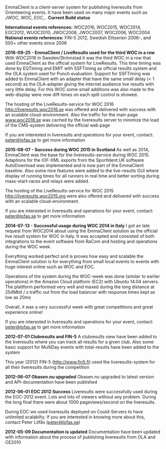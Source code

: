 EmmaClient is a client-server system for publishing liveresults from Orienteering events. It have been used on many major events such as JWOC, WOC, EOC,..
**Current Build status**

**International events references:** WOC2016, WOC2015, WOC2014, EOC2012, WUOC2010, JWOC2008, JWOC2007, WOC2006, WOC2004
**National events references:** FIN-5 2012, Swedish Elitserien 2006-, and 500+ other events since 2006

**2016-09-25 - EmmaClient / LiveResults used for the third WOC in a row**
 With WOC2016 in Sweden/Strömstad it was the third WOC in a row that used EmmaClient as the official system for LiveResults. This time timing was done by EQTiming and EMIT with SSFTiming as official results system and the OLA system used for Punch evaluation.
Support for SSFTiming was added to EmmaClient with an adapter that have the same small delay (< 1 second) as the OLA-adapter giving the internet audience live results with very little delay.
For this WOC some small additions was also made to the web-display were now diff-times on each split control is showed. 

The hosting of the LiveResults-service for WOC 2016 http://liveresults.woc2016.se was offered and delivered with success with an scalable cloud-environment. Also the traffic for the main page www.woc2016.se was cached by the liveresults server to minimize the load of the CMS-system delivering the official web page

If you are interested in liveresults and operations for your event, contact: peter@lofas.se to get more information

**2015-08-07 - Success during WOC 2015 in Scotland**
As well as 2014, EmmaClient was the base for the liveresults-service during WOC 2015. Adaptions for the IOF-XML exports from the SportIdent.UK software AutoDownload was implemented and is now part of the EmmaClient baseline. Also some nice features were added to the live-results GUI where display of running times for all runners in real time and better sorting during mass-start-races and relays were added.

The hosting of the LiveResults-service for WOC 2015 http://liveresults.woc2015.org were also offered and delivered with success with an scalable cloud-environment.

If you are interested in liveresults and operations for your event, contact: peter@lofas.se to get more information

**2014-07-13 - Successful usage during WOC 2014 in Italy**
I got an late request from WOC2014 about using the EmmaClient solution as the official live result system for WOC in Italy. It was accepted and consisted of both integrations to the event software from RaCom and hosting and operations during the WOC week.

Everything worked perfect and is proves how easy and scalable the EmmaClient solution is for everything from small local events to events with huge interest online such as WOC and EOC. 

Operations of the system during the WOC-week was done (similar to earlier operations) in the Amazon Cloud platform (EC2) with Ubuntu 14.04 servers. The plattform performed very well and maxed during the long distance at 254Mbit / s traffic out from the load balancer with response times kept as low as 20ms

Overall, it was a very successful week with great competitions and great experience online!

If you are interested in liveresults and operations for your event, contact: peter@lofas.se to get more information

**2012-07-01 Clubresults and FIN-5**
A clubresults view have been added to the liveresults where you can track all results for a given club. Also some basic support for MultiDay events with total-results have been added to the system

This year (2012) FIN-5 (http://www.fin5.fi) used the liveresults-system for all their liveresults during the competition

**2012-06-07 Obasen.nu upgraded**
Obasen.nu upgraded to latest version and API-documentation have been published

**2012-06-01 EOC 2012 Success**
Liveresults were successfully used during the EOC-2012 event. Lots and lots of viewers without any problem. During the long final there were about 1000 pageviews/second on the liveresults.

During EOC we used liveresults deployed on Could-Servers to have unlimited scalabilty. If you are interested in knowing more about this, contact Peter Löfås (peter@lofas.se)

**2012-05-09 Documentation is updated**
Documentation have been updated with information about the process of publishing liveresults from OLA and OE2010
